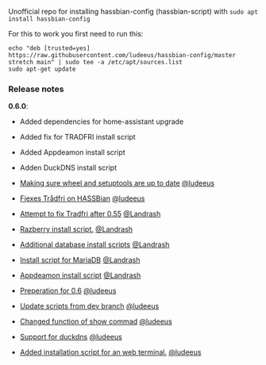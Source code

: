 Unofficial repo for installing hassbian-config (hassbian-script) with `sudo apt install hassbian-config`
  
For this to work you first need to run this:
```
echo "deb [trusted=yes] https://raw.githubusercontent.com/ludeeus/hassbian-config/master stretch main" | sudo tee -a /etc/apt/sources.list
sudo apt-get update
```
### Release notes
**0.6.0**:  
- Added dependencies for home-assistant upgrade  
- Added fix for TRADFRI install script  
- Added Appdeamon install script  
- Adden DuckDNS install script  
  
  
  
  
 - [Making sure wheel and setuptools are up to date](https://github.com/home-assistant/hassbian-scripts/pull/62) [@ludeeus](https://github.com/ludeeus)
 - [Fiexes Trådfri on HASSBian](https://github.com/home-assistant/hassbian-scripts/pull/59) [@ludeeus](https://github.com/ludeeus)
 - [Attempt to fix Tradfri after 0.55](https://github.com/home-assistant/hassbian-scripts/pull/58) [@Landrash](https://github.com/Landrash)
 - [Razberry install script.](https://github.com/home-assistant/hassbian-scripts/pull/57) [@Landrash](https://github.com/Landrash)
 - [Additional database install scripts](https://github.com/home-assistant/hassbian-scripts/pull/56) [@Landrash](https://github.com/Landrash)
 - [Install script for MariaDB](https://github.com/home-assistant/hassbian-scripts/pull/53) [@Landrash](https://github.com/Landrash)
 - [Appdeamon install script](https://github.com/home-assistant/hassbian-scripts/pull/52) [@Landrash](https://github.com/Landrash)
 - [Preperation for 0.6](https://github.com/home-assistant/hassbian-scripts/pull/51) [@ludeeus](https://github.com/ludeeus)
 - [Update scripts from dev branch](https://github.com/home-assistant/hassbian-scripts/pull/50) [@ludeeus](https://github.com/ludeeus)
 - [Changed function of show commad](https://github.com/home-assistant/hassbian-scripts/pull/49) [@ludeeus](https://github.com/ludeeus)
 - [Support for duckdns](https://github.com/home-assistant/hassbian-scripts/pull/48) [@ludeeus](https://github.com/ludeeus)
 - [Added installation script for an web terminal.](https://github.com/home-assistant/hassbian-scripts/pull/46) [@ludeeus](https://github.com/ludeeus)
